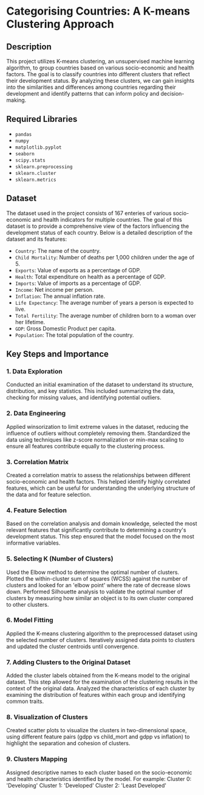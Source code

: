 # Categorising Countries: A K-means Clustering Approach

## Description
This project utilizes K-means clustering, an unsupervised machine learning algorithm, to group countries based on various socio-economic and health factors. The goal is to classify countries into different clusters that reflect their development status. By analyzing these clusters, we can gain insights into the similarities and differences among countries regarding their development and identify patterns that can inform policy and decision-making.

## Required Libraries
- `pandas`
- `numpy`
- `matplotlib.pyplot`
- `seaborn`
- `scipy.stats`
- `sklearn.preprocessing`
- `sklearn.cluster`
- `sklearn.metrics`

## Dataset
The dataset used in the project consists of 167 enteries of various socio-economic and health indicators for multiple countries. The goal of this dataset is to provide a comprehensive view of the factors influencing the development status of each country. Below is a detailed description of the dataset and its features:

- `Country`: The name of the country.
- `Child Mortality`: Number of deaths per 1,000 children under the age of 5.
- `Exports`: Value of exports as a percentage of GDP.
- `Health`: Total expenditure on health as a percentage of GDP.
- `Imports`: Value of imports as a percentage of GDP.
- `Income`: Net income per person.
- `Inflation`: The annual inflation rate.
- `Life Expectancy`: The average number of years a person is expected to live.
- `Total Fertility`: The average number of children born to a woman over her lifetime.
- `GDP`: Gross Domestic Product per capita.
- `Population`: The total population of the country.

## Key Steps and Importance

### 1. Data Exploration
Conducted an initial examination of the dataset to understand its structure, distribution, and key statistics. This included summarizing the data, checking for missing values, and identifying potential outliers.
### 2. Data Engineering
Applied winsorization to limit extreme values in the dataset, reducing the influence of outliers without completely removing them.
Standardized the data using techniques like z-score normalization or min-max scaling to ensure all features contribute equally to the clustering process.
### 3. Correlation Matrix
Created a correlation matrix to assess the relationships between different socio-economic and health factors. This helped identify highly correlated features, which can be useful for understanding the underlying structure of the data and for feature selection.
### 4. Feature Selection
Based on the correlation analysis and domain knowledge, selected the most relevant features that significantly contribute to determining a country's development status. This step ensured that the model focused on the most informative variables.
### 5. Selecting K (Number of Clusters)
Used the Elbow method to determine the optimal number of clusters. Plotted the within-cluster sum of squares (WCSS) against the number of clusters and looked for an 'elbow point' where the rate of decrease slows down.
Performed Silhouette analysis to validate the optimal number of clusters by measuring how similar an object is to its own cluster compared to other clusters.
### 6. Model Fitting
Applied the K-means clustering algorithm to the preprocessed dataset using the selected number of clusters. Iteratively assigned data points to clusters and updated the cluster centroids until convergence.
### 7. Adding Clusters to the Original Dataset
Added the cluster labels obtained from the K-means model to the original dataset. This step allowed for the examination of the clustering results in the context of the original data.
Analyzed the characteristics of each cluster by examining the distribution of features within each group and identifying common traits.
### 8. Visualization of Clusters
Created scatter plots to visualize the clusters in two-dimensional space, using different feature pairs (gdpp vs child_mort and gdpp vs inflation) to highlight the separation and cohesion of clusters.
### 9. Clusters Mapping
Assigned descriptive names to each cluster based on the socio-economic and health characteristics identified by the model. For example:
Cluster 0: 'Developing'
Cluster 1: 'Developed'
Cluster 2: 'Least Developed'
